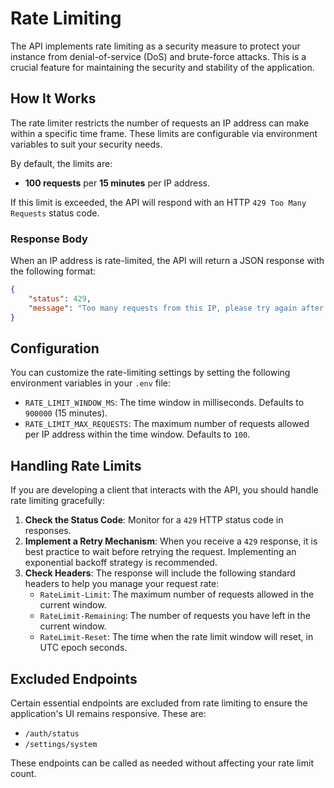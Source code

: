 # Rate Limiting

The API implements rate limiting as a security measure to protect your instance from denial-of-service (DoS) and brute-force attacks. This is a crucial feature for maintaining the security and stability of the application.

## How It Works

The rate limiter restricts the number of requests an IP address can make within a specific time frame. These limits are configurable via environment variables to suit your security needs.

By default, the limits are:

- **100 requests** per **15 minutes** per IP address.

If this limit is exceeded, the API will respond with an HTTP `429 Too Many Requests` status code.

### Response Body

When an IP address is rate-limited, the API will return a JSON response with the following format:

```json
{
	"status": 429,
	"message": "Too many requests from this IP, please try again after 15 minutes"
}
```

## Configuration

You can customize the rate-limiting settings by setting the following environment variables in your `.env` file:

- `RATE_LIMIT_WINDOW_MS`: The time window in milliseconds. Defaults to `900000` (15 minutes).
- `RATE_LIMIT_MAX_REQUESTS`: The maximum number of requests allowed per IP address within the time window. Defaults to `100`.

## Handling Rate Limits

If you are developing a client that interacts with the API, you should handle rate limiting gracefully:

1.  **Check the Status Code**: Monitor for a `429` HTTP status code in responses.
2.  **Implement a Retry Mechanism**: When you receive a `429` response, it is best practice to wait before retrying the request. Implementing an exponential backoff strategy is recommended.
3.  **Check Headers**: The response will include the following standard headers to help you manage your request rate:
    - `RateLimit-Limit`: The maximum number of requests allowed in the current window.
    - `RateLimit-Remaining`: The number of requests you have left in the current window.
    - `RateLimit-Reset`: The time when the rate limit window will reset, in UTC epoch seconds.

## Excluded Endpoints

Certain essential endpoints are excluded from rate limiting to ensure the application's UI remains responsive. These are:

- `/auth/status`
- `/settings/system`

These endpoints can be called as needed without affecting your rate limit count.
